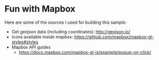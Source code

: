 # Fun with Mapbox

Here are some of the sources I used for building this sample:

- Get geojson data (including coordinates): http://geojson.io/
- Icons available inside mapbox: https://github.com/mapbox/mapbox-gl-styles#styles
- Mapbox API guides
  - https://docs.mapbox.com/mapbox-gl-js/example/popup-on-click/
